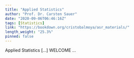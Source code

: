```yaml
---
title: "Applied Statistics"
author: "Prof. Dr. Carsten Sauer"
date: "2020-09-06T06:46:16Z"
tags: [Statistics]
link: "https://bookdown.org/cristobalmoya/asr_materials/"
length_weight: "25.3%"
pinned: false
---
```


Applied Statistics [...] WELCOME ...
